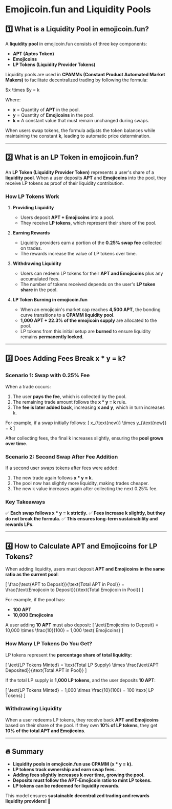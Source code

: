 # **Emojicoin.fun and Liquidity Pools**

## **1️⃣ What is a Liquidity Pool in emojicoin.fun?**
A **liquidity pool** in emojicoin.fun consists of three key components:
- **APT (Aptos Token)**
- **Emojicoins**
- **LP Tokens (Liquidity Provider Tokens)**

Liquidity pools are used in **CPAMMs (Constant Product Automated Market Makers)** to facilitate decentralized trading by following the formula:

$x \times $y = k

Where:
- **x** = Quantity of **APT** in the pool.
- **y** = Quantity of **Emojicoins** in the pool.
- **k** = A constant value that must remain unchanged during swaps.

When users swap tokens, the formula adjusts the token balances while maintaining the constant **k**, leading to automatic price determination.

---

## **2️⃣ What is an LP Token in emojicoin.fun?**
An **LP Token (Liquidity Provider Token)** represents a user's share of a **liquidity pool**. When a user deposits **APT** and **Emojicoins** into the pool, they receive LP tokens as proof of their liquidity contribution.

### **How LP Tokens Work**
1. **Providing Liquidity**
   - Users deposit **APT + Emojicoins** into a pool.
   - They receive **LP tokens**, which represent their share of the pool.

2. **Earning Rewards**
   - Liquidity providers earn a portion of the **0.25% swap fee** collected on trades.
   - The rewards increase the value of LP tokens over time.

3. **Withdrawing Liquidity**
   - Users can redeem LP tokens for their **APT and Emojicoins** plus any accumulated fees.
   - The number of tokens received depends on the user's **LP token share** in the pool.

4. **LP Token Burning in emojicoin.fun**
   - When an emojicoin's market cap reaches **4,500 APT**, the bonding curve transitions to a **CPAMM liquidity pool**.
   - **1,000 APT + 22.3% of the emojicoin supply** are allocated to the pool.
   - LP tokens from this initial setup are **burned** to ensure liquidity remains **permanently locked**.

---

## **3️⃣ Does Adding Fees Break x * y = k?**
### **Scenario 1: Swap with 0.25% Fee**
When a trade occurs:
1. The user **pays the fee**, which is collected by the pool.
2. The remaining trade amount follows the **x * y = k** rule.
3. The **fee is later added back**, increasing **x and y**, which in turn increases k.

For example, if a swap initially follows:
\[ x_{\text{new}} \times y_{\text{new}} = k \]

After collecting fees, the final k increases slightly, ensuring the **pool grows over time**.

### **Scenario 2: Second Swap After Fee Addition**
If a second user swaps tokens after fees were added:
1. The new trade again follows **x * y = k**.
2. The pool now has slightly more liquidity, making trades cheaper.
3. The new k value increases again after collecting the next 0.25% fee.

### **Key Takeaways**
✅ **Each swap follows x * y = k strictly.**
✅ **Fees increase k slightly, but they do not break the formula.**
✅ **This ensures long-term sustainability and rewards LPs.**

---

## **4️⃣ How to Calculate APT and Emojicoins for LP Tokens?**
When adding liquidity, users must deposit **APT and Emojicoins in the same ratio as the current pool**:

\[ \frac{\text{APT to Deposit}}{\text{Total APT in Pool}} = \frac{\text{Emojicoin to Deposit}}{\text{Total Emojicoin in Pool}} \]

For example, if the pool has:
- **100 APT**
- **10,000 Emojicoins**

A user adding **10 APT** must also deposit:
\[ \text{Emojicoins to Deposit} = 10,000 \times \frac{10}{100} = 1,000 \text{ Emojicoins} \]

### **How Many LP Tokens Do You Get?**
LP tokens represent the **percentage share of total liquidity**:

\[ \text{LP Tokens Minted} = \text{Total LP Supply} \times \frac{\text{APT Deposited}}{\text{Total APT in Pool}} \]

If the total LP supply is **1,000 LP tokens**, and the user deposits **10 APT**:

\[ \text{LP Tokens Minted} = 1,000 \times \frac{10}{100} = 100 \text{ LP Tokens} \]

### **Withdrawing Liquidity**
When a user redeems LP tokens, they receive back **APT and Emojicoins** based on their share of the pool. If they own **10% of LP tokens**, they get **10% of the total APT and Emojicoins**.

---

## **🔥 Summary**
- **Liquidity pools in emojicoin.fun use CPAMM (x * y = k).**
- **LP tokens track ownership and earn swap fees.**
- **Adding fees slightly increases k over time, growing the pool.**
- **Deposits must follow the APT-Emojicoin ratio to mint LP tokens.**
- **LP tokens can be redeemed for liquidity rewards.**

This model ensures **sustainable decentralized trading and rewards liquidity providers! 🚀**
